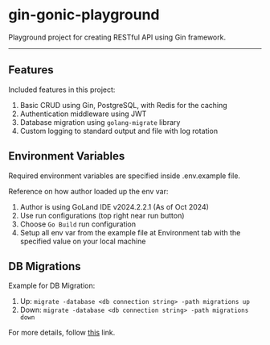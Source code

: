 # gin-gonic-playground

Playground project for creating RESTful API using Gin framework.

---

## Features

Included features in this project:
1. Basic CRUD using Gin, PostgreSQL, with Redis for the caching
2. Authentication middleware using JWT
3. Database migration using `golang-migrate` library
4. Custom logging to standard output and file with log rotation

## Environment Variables

Required environment variables are specified inside .env.example file.

Reference on how author loaded up the env var:
1. Author is using GoLand IDE v2024.2.2.1 (As of Oct 2024)
2. Use run configurations (top right near run button)
3. Choose `Go Build` run configuration
4. Setup all env var from the example file at Environment tab with the specified value on your local machine

## DB Migrations

Example for DB Migration:
1. Up: `migrate -database <db connection string> -path migrations up`
2. Down: `migrate -database <db connection string> -path migrations down`

For more details, follow [this](https://github.com/golang-migrate/migrate) link.